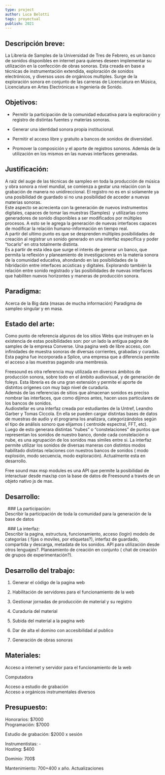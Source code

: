 ```yaml
---
type: project
author: Luca Belotti
tags: proyectual
publish: 2021
---
```


## Descripción breve:  
  
La Librería de Samples de la Universidad de Tres de Febrero, es un banco de sonidos disponibles en internet para quienes deseen implementar su utilización en la confección de obras sonoras. Esta creada en base a técnicas de instrumentación extendida, exploración de sonidos electrónicos, y diversos usos de orgánicos multiples. Surge de la exploración sonora en conjunto de las carreras de Licenciatura en Música, Licenciatura en Artes Electrónicas e Ingeniería de Sonido.  
  
## Objetivos:

- Permitir la participación de la comunidad educativa para la exploración y registro de distintas fuentes y materias sonoras.
    
- Generar una identidad sonora propia institucional.
    
- Permitir el acceso libre y gratuito a bancos de sonidos de diversidad.
    
- Promover la composición y el aporte de registros sonoros. Además de la utilización en los mismos en las nuevas interfaces generadas.
    

## Justificación:  
  
A raíz del auge de las técnicas de sampleo en toda la producción de música y obra sonora a nivel mundial, se comienza a gestar una relación con la grabación de manera no unidireccional. El registro no es en si solamente ya una posibilidad de guardado si no una posibilidad de acceder a nuevas materias sonoras.  
Este aspecto se acrecienta con la generación de nuevos instrumentos digitales, capaces de tomar las muestras (Samples)  y utilizarlas como generadores de sonido disponibles a ser modificados por múltiples procesos. A esto se le agrega la generación de nuevas interfaces capaces de modificar la relación humano-información en tiempo real.  
A partir del ultimo punto es que se desprenden múltiples posibilidades de creación al registrar un sonido generado en una interfaz especifica y poder “tocarlo” en otra totalmente distinta.  
Es a partir de esta idea que surge el interés de generar un banco, que permita la reflexión y planeamiento de investigaciones en la materia sonora de la comunidad educativa, ahondando en las posibilidades de la hibridación entre interfaces acústicas y digitales. Explorando también la relación entre sonido registrado y las posibilidades de nuevas interfaces que habiliten nuevos horizontes y maneras de producción sonora. 

## Paradigma:  
Acerca de la Big data (masas de mucha información) Paradigma de sampleo singular y en masa.


## Estado del arte:

Como punto de referencia algunos de los sitios Webs que instruyen en la existencia de estas posibilidades son: por un lado la antigua pagina de samples de la empresa Converse. Una pagina web de libre acceso, con infinidades de muestra sonoras de diversas corrientes, grabadas y curadas. Esta pagina fue incorporada a Splice, una empresa que a diferencia permite el acceso a las muestras pagando una membresía.

Freesound es otra referencia muy utilizada en diversos ámbitos de producción sonora, sobre todo en el ámbito audiovisual, y de generación de foleys. Esta librería es de una gran extensión y permite el aporte de distintos orígenes con muy bajo nivel de curaduría.  
Además de las referencias de sitios que almacenan sonidos es preciso nombrar las interfaces, que como dijimos antes, hacen usos particulares de los bancos de sonidos.  
Audiostellar es una interfaz creada por estudiantes de la Untref, Leandro Garber y Tomas Ciccola. En ella se pueden cargar distintas bases de datos de muestras de audio y el programa los analizara, categorizándolos según el tipo de análisis sonoro que elijamos ( centroide espectral, FFT, etc). Luego de esto generara distintas “nubes” o “constelaciones” de puntos que representan los sonidos de nuestro banco, donde cada constelación o nube, es una agrupación de los sonidos mas símiles entre si. La interfaz permite utilizar los sonidos de diversas maneras con distintos modos habilitado distintas relaciones con nuestros bancos de sonidos ( modo explosión, modo secuencia, modo exploración). Actualmente esta en desarrollo.

Free sound max msp modules es una API que permite la posibilidad de interactuar desde max/sp con la base de datos de Freesound a través de un objeto nativo js de max. 


## Desarrollo:

  ### La participación:  
Describir la participación de toda la comunidad para la generación de la base de datos  
  
  ### La interfaz:  
Describir la pagina, estructura, funcionamiento, acceso (login) modelo de categorías ( fijas o moviles, por etiquetas?), interfaz de guardado, compartida y descarga, metadata de los sonidos. API para utilización desde otros lenguajes?. Planeamiento de creación en conjunto ( chat de creación de grupos de experimentación?).  
  

## Desarrollo del trabajo:

1. Generar el código de la pagina web
    
2. Habilitación de servidores para el funcionamiento de la web
    
3. Gestionar jornadas de producción de material y su registro
    
4. Curaduría del material
    
5. Subida del material a la pagina web
    
6. Dar de alta el domino con accesibilidad al publico 
    
7. Generación de obras sonoras
 
## Materiales:

Acceso a internet y servidor para el funcionamiento de la web

Computadora

Acceso a estudio de grabación  
Acceso a orgánicos instrumentales diversos 

## Presupuesto:  
  

Honorarios: $7000  
Programación: $7000

Estudio de grabación: $2000 x sesión

Instrumentistas: -  
Hosting: $400

Dominio: 700$

Mantenimiento: $700+$400 x año. Actualizaciones
